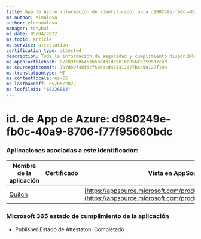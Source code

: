 ```yaml
---
title: App de Azure información de identificador para d980249e-fb0c-40a9-8706-f77f95660bdc
ms.author: elmalova
author: elenamalova
manager: tonybal
ms.date: 05/04/2022
ms.topic: article
ms.service: attestation
certification_type: attested
description: Toda la información de seguridad y cumplimiento disponible para d980249e-fb0c-40a9-8706-f77f95660bdc.
ms.openlocfilehash: 07c89f986451b58d431d5981b0956fb2595d7cad
ms.sourcegitcommit: 7a7de9f48f6cf5b6acd435412477b6a59127f19a
ms.translationtype: MT
ms.contentlocale: es-ES
ms.lasthandoff: 05/05/2022
ms.locfileid: "65226814"
---
```

# <a name="azure-app-id-d980249e-fb0c-40a9-8706-f77f95660bdc"></a>id. de App de Azure: d980249e-fb0c-40a9-8706-f77f95660bdc


### <a name="apps-associated-with-this-id"></a>Aplicaciones asociadas a este identificador:
| **Nombre de la aplicación** | **Certificado** | **Vista en AppSource** |
|--------------|---------------|-----------------------|
| [Quitch](../forward/WA200003683.md) |  | [https://appsource.microsoft.com/product/office/WA200003683](https://appsource.microsoft.com/product/office/WA200003683) |

### <a name="microsoft-365-app-compliance-status"></a>Microsoft 365 estado de cumplimiento de la aplicación
- Publisher Estado de Attestaton: Completado
